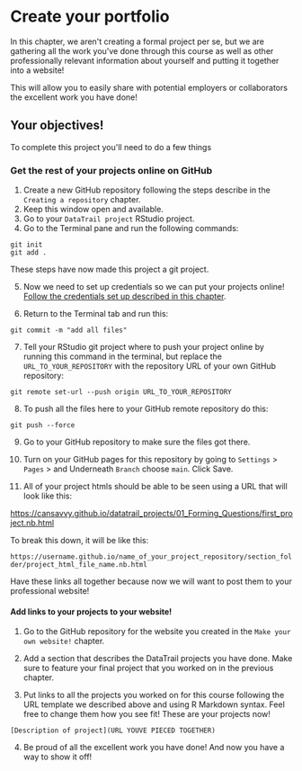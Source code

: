 


# Create your portfolio

In this chapter, we aren't creating a formal project per se, but we are gathering all the work you've done through this course as well as other professionally relevant information about yourself and putting it together into a website!

This will allow you to easily share with potential employers or collaborators the excellent work you have done!

## Your objectives!

To complete this project you'll need to do a few things

### Get the rest of your projects online on GitHub

1. Create a new GitHub repository following the steps describe in the `Creating a repository` chapter.
2. Keep this window open and available.
3. Go to your `DataTrail project` RStudio project.
4. Go to the Terminal pane and run the following commands:
```
git init
git add .
```
These steps have now made this project a git project.


5. Now we need to set up credentials so we can put your projects online! [Follow the credentials set up described in this chapter](https://datatrail-jhu.github.io/DataTrail/cloning-a-repository.html#step-3-set-up-github-credentials).

6. Return to the Terminal tab and run this:
```
git commit -m "add all files"
```

7. Tell your RStudio git project where to push your project online by running this command in the terminal, but replace the `URL_TO_YOUR_REPOSITORY` with the repository URL of your own GitHub repository:

```
git remote set-url --push origin URL_TO_YOUR_REPOSITORY
```
8. To push all the files here to your GitHub remote repository do this:
```
git push --force
```
9. Go to your GitHub repository to make sure the files got there.

10. Turn on your GitHub pages for this repository by going to `Settings` > `Pages` > and Underneath `Branch` choose `main`. Click Save.

11. All of your project htmls should be able to be seen using a URL that will look like this:

https://cansavvy.github.io/datatrail_projects/01_Forming_Questions/first_project.nb.html

To break this down, it will be like this:

`https://username.github.io/name_of_your_project_repository/section_folder/project_html_file_name.nb.html`

Have these links all together because now we will want to post them to your professional website!

#### Add links to your projects to your website!

1. Go to the GitHub repository for the website you created in the `Make your own website!` chapter.

2. Add a section that describes the DataTrail projects you have done. Make sure to feature your final project that you worked on in the previous chapter.

3. Put links to all the projects you worked on for this course following the URL template we described above and using R Markdown syntax. Feel free to change them how you see fit! These are your projects now!

```
[Description of project](URL YOUVE PIECED TOGETHER)
```

4. Be proud of all the excellent work you have done! And now you have a way to show it off!
